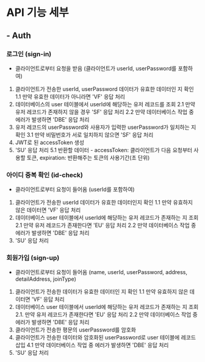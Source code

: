 # API 기능 세부
  
## - Auth
  
### 로그인 (sign-in)
  
- 클라이언트로부터 요청을 받음 (클라이언트가 userId, userPassword를 포함하여)
1. 클라이언트가 전송한 userId, userPassword 데이터가 유효한 데이터인 지 확인
  1.1 만약 유효한 데이터가 아니라면 'VF' 응답 처리
2. 데이터베이스의 user 테이블에서 userId에 해당하는 유저 레코드를 조회
  2.1 만약 유저 레코드가 존재하지 않을 경우 'SF' 응답 처리
  2.2 만약 데이터베이스 작업 중 에러가 발생하면 'DBE' 응답 처리
3. 유저 레코드의 userPassword와 사용자가 입력한 userPassword가 일치하는 지 확인
  3.1 만약 비밀번호가 서로 일치하지 않으면 'SF' 응답 처리
4. JWT로 된 accessToken 생성
5. 'SU' 응답 처리
  5.1 반환할 데이터 - accessToken: 클라이언트가 다음 요청부터 사용할 토큰, expiration: 반환해주는 토큰의 사용기간(초 단위)


  ### 아이디 중복 확인 (id-check)

  - 클라이언트로부터 요청이 들어옴 (userId를 포함하여)
  1. 클라이언트가 전송한 userId 데이터가 유효한 데이터인지 확인
    1.1 만약 유효하지 않은 데이터면 'VF' 응답 처리
  2. 데이터베이스 user 테이블에서 userId에 해당하는 유저 레코드가 존재하는 지 조회
    2.1 만약 유저 레코드가 존재한다면 'EU' 응답 처리
    2.2 만약 데이터베이스 작업 중 에러가 발생하면 'DBE' 응답 처리
  3. 'SU' 응답 처리

  ### 회원가입 (sign-up)
  - 클라이언트로부터 요청이 들어옴 (name, userId, userPassword, address, detailAddress, joinType)
  1. 클라이언트가 전송한 데이터가 유효한 데이터인 지 확인
    1.1 만약 유효하지 않은 데이터면 'VF' 응답 처리
  2. 데이터베이스 user 테이블에서 userId에 해당하는 유저 레코드가 존재하는 지 조회
    2.1. 만약 유저 레코드가 존재한다면 'EU' 응답 처리
    2.2 만약 데이터베이스 작업 중 에러가 발생하면 'DBE' 응답 처리
  3. 클라이언트가 전송한 평문의 userPassword를 암호화
  4. 클라이언트가 전송한 데이터와 암호화된 userPassword로 user 테이블에 레코드 삽입
    4.1 만약 데이터베이스 작업 중 에러가 발생하면 'DBE' 응답 처리
  5. 'SU' 응답 처리